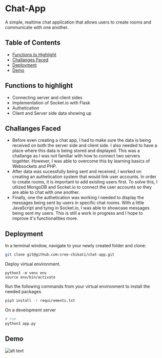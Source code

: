 # Chat-App
A simple, realtime chat application that allows users to create rooms and communicate with one another.


 ## Table of Contents
 * [Functions to Highlight](#functions-to-highlight)
 * [Challanges Faced](#challanges-faced)
 * [Deployment](#deployment)
 * [Demo](#demo)
 
## Functions to highlight
* Connecting server and client sides
* Implementation of Socket.io with Flask
* Authetication
* Client and Server side data showing up

## Challanges Faced
* Before even creating a chat app, I had to make sure the data is being received on both the server side and client side. I also needed to have a place where this data is being stored and displayed. This was a challange as I was not familiar with how to connect two servers togehter. However, I was able to overcome this by learning basics of Websockets and PHP.
* After data was sucessfully being sent and received, I worked on creating an authetication system that would link user accounts.
In order to create rooms, it is important to add existing users first. To solve this, I utlized MongoDB and Socket.io to connect the user accounts so they are able to chat with one another.
* Finally, one the authetication was working I needed to display the messages being sent by users in specific chat rooms. With a little JavaScript and tying in Socket.io, I was able to showcase messages being sent my users. This is still a work in progress and I hope to improve it's functionalities more.

## Deployment
In a terminal window, navigate to your newly created folder and clone:
```bash
git clone git@github.com:sree-chikati/chat-app.git
```

Deploy virtual environment.
```
python3 -m venv env
source env/bin/activate
```

Run the following commands from your virtual environment to install the needed packages
```bash 
pip3 install -r requirements.txt
```

On a development server
```bash 
# run
python3 app.py
```

## Demo
![alt text](preview.gif "Preview Gif")
